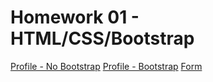 # Homework 01 - HTML/CSS/Bootstrap

[Profile - No Bootstrap](https://cooperjones13.github.io/csci3308_homework_01/mypage.html)
[Profile - Bootstrap](https://cooperjones13.github.io/csci3308_homework_01/mypage_bootstrap.html)
[Form](https://cooperjones13.github.io/csci3308_homework_01/form.html)
